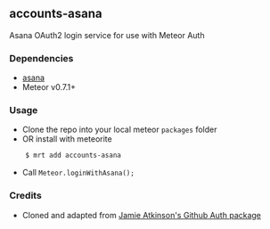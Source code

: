 ## accounts-asana

Asana OAuth2 login service for use with Meteor Auth

### Dependencies

* [asana]()
* Meteor v0.7.1+

### Usage

* Clone the repo into your local meteor `packages` folder
* OR install with meteorite

``` bash
	$ mrt add accounts-asana
```

* Call `Meteor.loginWithAsana();`

### Credits

* Cloned and adapted from [Jamie Atkinson's Github Auth package](https://github.com/Jabbslad/accounts-github)